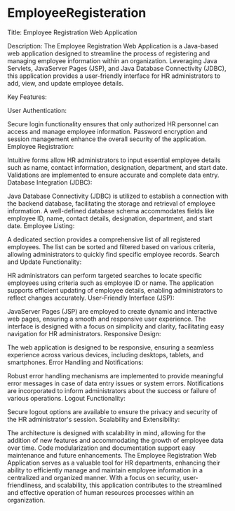 # EmployeeRegisteration
Title: Employee Registration Web Application

Description:
The Employee Registration Web Application is a Java-based web application designed to streamline the process of registering and managing employee information within an organization. Leveraging Java Servlets, JavaServer Pages (JSP), and Java Database Connectivity (JDBC), this application provides a user-friendly interface for HR administrators to add, view, and update employee details.

Key Features:

User Authentication:

Secure login functionality ensures that only authorized HR personnel can access and manage employee information.
Password encryption and session management enhance the overall security of the application.
Employee Registration:

Intuitive forms allow HR administrators to input essential employee details such as name, contact information, designation, department, and start date.
Validations are implemented to ensure accurate and complete data entry.
Database Integration (JDBC):

Java Database Connectivity (JDBC) is utilized to establish a connection with the backend database, facilitating the storage and retrieval of employee information.
A well-defined database schema accommodates fields like employee ID, name, contact details, designation, department, and start date.
Employee Listing:

A dedicated section provides a comprehensive list of all registered employees.
The list can be sorted and filtered based on various criteria, allowing administrators to quickly find specific employee records.
Search and Update Functionality:

HR administrators can perform targeted searches to locate specific employees using criteria such as employee ID or name.
The application supports efficient updating of employee details, enabling administrators to reflect changes accurately.
User-Friendly Interface (JSP):

JavaServer Pages (JSP) are employed to create dynamic and interactive web pages, ensuring a smooth and responsive user experience.
The interface is designed with a focus on simplicity and clarity, facilitating easy navigation for HR administrators.
Responsive Design:

The web application is designed to be responsive, ensuring a seamless experience across various devices, including desktops, tablets, and smartphones.
Error Handling and Notifications:

Robust error handling mechanisms are implemented to provide meaningful error messages in case of data entry issues or system errors.
Notifications are incorporated to inform administrators about the success or failure of various operations.
Logout Functionality:

Secure logout options are available to ensure the privacy and security of the HR administrator's session.
Scalability and Extensibility:

The architecture is designed with scalability in mind, allowing for the addition of new features and accommodating the growth of employee data over time.
Code modularization and documentation support easy maintenance and future enhancements.
The Employee Registration Web Application serves as a valuable tool for HR departments, enhancing their ability to efficiently manage and maintain employee information in a centralized and organized manner. With a focus on security, user-friendliness, and scalability, this application contributes to the streamlined and effective operation of human resources processes within an organization.
